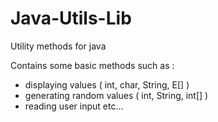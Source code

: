 # Java-Utils-Lib
Utility methods for java

Contains some basic methods such as :
- displaying values ( int, char, String, E[] )
- generating random values ( int, String, int[] )
- reading user input
etc...
